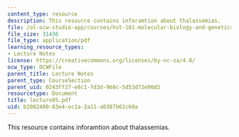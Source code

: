 ```yaml
---
content_type: resource
description: This resource contains inforamtion about thalassemias.
file: /ol-ocw-studio-app/courses/hst-161-molecular-biology-and-genetics-in-modern-medicine-fall-2007/b208248083e4ec1a2a11a0387b61c60a_lecture05.pdf
file_size: 31436
file_type: application/pdf
learning_resource_types:
- Lecture Notes
license: https://creativecommons.org/licenses/by-nc-sa/4.0/
ocw_type: OCWFile
parent_title: Lecture Notes
parent_type: CourseSection
parent_uid: 0243ff27-e8c1-fd3d-968c-5d53d72e00d2
resourcetype: Document
title: lecture05.pdf
uid: b2082480-83e4-ec1a-2a11-a0387b61c60a
---
```

This resource contains inforamtion about thalassemias.